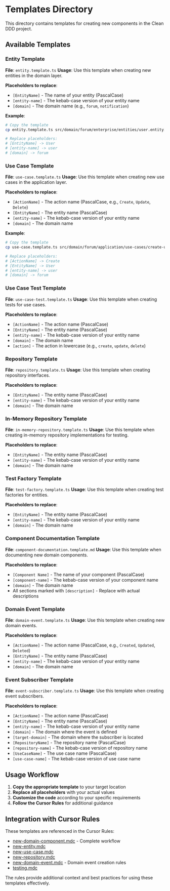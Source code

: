 # Templates Directory

This directory contains templates for creating new components in the Clean DDD project.

## Available Templates

### Entity Template

**File**: `entity.template.ts`
**Usage**: Use this template when creating new entities in the domain layer.

**Placeholders to replace**:

- `[EntityName]` - The name of your entity (PascalCase)
- `[entity-name]` - The kebab-case version of your entity name
- `[domain]` - The domain name (e.g., `forum`, `notification`)

**Example**:

```bash
# Copy the template
cp entity.template.ts src/domain/forum/enterprise/entities/user.entity.ts

# Replace placeholders:
# [EntityName] -> User
# [entity-name] -> user
# [domain] -> forum
```

### Use Case Template

**File**: `use-case.template.ts`
**Usage**: Use this template when creating new use cases in the application layer.

**Placeholders to replace**:

- `[ActionName]` - The action name (PascalCase, e.g., `Create`, `Update`, `Delete`)
- `[EntityName]` - The entity name (PascalCase)
- `[entity-name]` - The kebab-case version of your entity name
- `[domain]` - The domain name

**Example**:

```bash
# Copy the template
cp use-case.template.ts src/domain/forum/application/use-cases/create-user.use-case.ts

# Replace placeholders:
# [ActionName] -> Create
# [EntityName] -> User
# [entity-name] -> user
# [domain] -> forum
```

### Use Case Test Template

**File**: `use-case-test.template.ts`
**Usage**: Use this template when creating tests for use cases.

**Placeholders to replace**:

- `[ActionName]` - The action name (PascalCase)
- `[EntityName]` - The entity name (PascalCase)
- `[entity-name]` - The kebab-case version of your entity name
- `[domain]` - The domain name
- `[action]` - The action in lowercase (e.g., `create`, `update`, `delete`)

### Repository Template

**File**: `repository.template.ts`
**Usage**: Use this template when creating repository interfaces.

**Placeholders to replace**:

- `[EntityName]` - The entity name (PascalCase)
- `[entity-name]` - The kebab-case version of your entity name
- `[domain]` - The domain name

### In-Memory Repository Template

**File**: `in-memory-repository.template.ts`
**Usage**: Use this template when creating in-memory repository implementations for testing.

**Placeholders to replace**:

- `[EntityName]` - The entity name (PascalCase)
- `[entity-name]` - The kebab-case version of your entity name
- `[domain]` - The domain name

### Test Factory Template

**File**: `test-factory.template.ts`
**Usage**: Use this template when creating test factories for entities.

**Placeholders to replace**:

- `[EntityName]` - The entity name (PascalCase)
- `[entity-name]` - The kebab-case version of your entity name
- `[domain]` - The domain name

### Component Documentation Template

**File**: `component-documentation.template.md`
**Usage**: Use this template when documenting new domain components.

**Placeholders to replace**:

- `[Component Name]` - The name of your component (PascalCase)
- `[component-name]` - The kebab-case version of your component name
- `[domain]` - The domain name
- All sections marked with `[description]` - Replace with actual descriptions

### Domain Event Template

**File**: `domain-event.template.ts`
**Usage**: Use this template when creating new domain events.

**Placeholders to replace**:

- `[ActionName]` - The action name (PascalCase, e.g., `Created`, `Updated`, `Deleted`)
- `[EntityName]` - The entity name (PascalCase)
- `[entity-name]` - The kebab-case version of your entity name
- `[domain]` - The domain name

### Event Subscriber Template

**File**: `event-subscriber.template.ts`
**Usage**: Use this template when creating event subscribers.

**Placeholders to replace**:

- `[ActionName]` - The action name (PascalCase)
- `[EntityName]` - The entity name (PascalCase)
- `[entity-name]` - The kebab-case version of your entity name
- `[domain]` - The domain where the event is defined
- `[target-domain]` - The domain where the subscriber is located
- `[RepositoryName]` - The repository name (PascalCase)
- `[repository-name]` - The kebab-case version of repository name
- `[UseCaseName]` - The use case name (PascalCase)
- `[use-case-name]` - The kebab-case version of use case name

## Usage Workflow

1. **Copy the appropriate template** to your target location
2. **Replace all placeholders** with your actual values
3. **Customize the code** according to your specific requirements
4. **Follow the Cursor Rules** for additional guidance

## Integration with Cursor Rules

These templates are referenced in the Cursor Rules:

- [new-domain-component.mdc](../.cursor/rules/new-domain-component.mdc) - Complete workflow
- [new-entity.mdc](../.cursor/rules/new-entity.mdc)
- [new-use-case.mdc](../.cursor/rules/new-use-case.mdc)
- [new-repository.mdc](../.cursor/rules/new-repository.mdc)
- [new-domain-event.mdc](../.cursor/rules/new-domain-event.mdc) - Domain event creation rules
- [testing.mdc](../.cursor/rules/testing.mdc)

The rules provide additional context and best practices for using these templates effectively.
